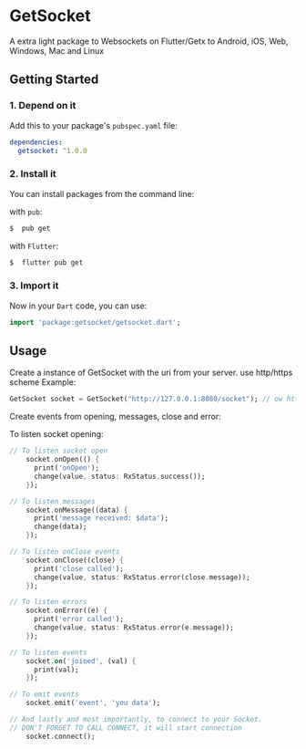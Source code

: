 # GetSocket

A extra light package to Websockets on Flutter/Getx to Android, iOS, Web, Windows, Mac and Linux

## Getting Started

### 1. Depend on it
Add this to your package's `pubspec.yaml` file:

```yaml
dependencies:
  getsocket: ^1.0.0
```

### 2. Install it

You can install packages from the command line:

with `pub`:

```css
$  pub get
```

with `Flutter`:

```css
$  flutter pub get
```

### 3. Import it

Now in your `Dart` code, you can use: 

````dart
import 'package:getsocket/getsocket.dart';
````

## Usage

Create a instance of GetSocket with the uri from your server. use http/https scheme
Example:

```dart
GetSocket socket = GetSocket("http://127.0.0.1:8080/socket"); // ow https to wss
```
Create events from opening, messages, close and error:

To listen socket opening:

```dart
// To listen socket open
    socket.onOpen(() {
      print('onOpen');
      change(value, status: RxStatus.success());
    });

// To listen messages
    socket.onMessage((data) {
      print('message received: $data');
      change(data);
    });

// To listen onClose events
    socket.onClose((close) {
      print('close called');
      change(value, status: RxStatus.error(close.message));
    });

// To listen errors
    socket.onError((e) {
      print('error called');
      change(value, status: RxStatus.error(e.message));
    });

// To listen events
    socket.on('joined', (val) {
      print(val);
    });

// To emit events
    socket.emit('event', 'you data');

// And lastly and most importantly, to connect to your Socket.
// DON'T FORGET TO CALL CONNECT, it will start connection
    socket.connect();
```

